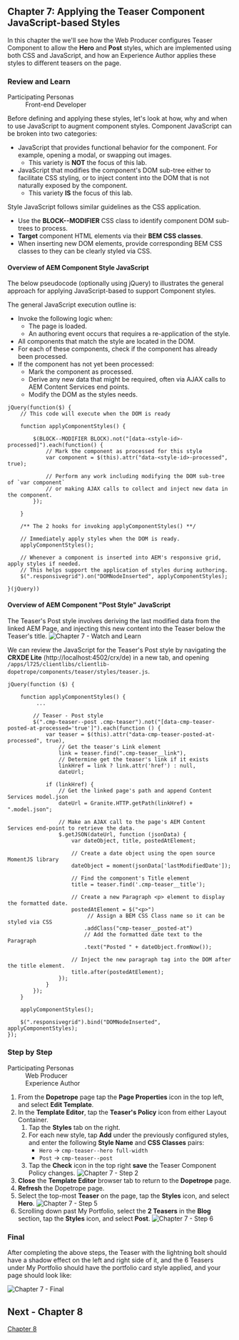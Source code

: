 ## Chapter 7: Applying the Teaser Component JavaScript-based Styles

In this chapter the we'll see how the Web Producer configures Teaser Component to allow the **Hero** and **Post** styles, which are implemented using both CSS and JavaScript, and how an Experience Author applies these styles to different teasers on the page. 

### Review and Learn

<dl class="tags">
<dt>Participating Personas</dt>
<dd>Front-end Developer</dd>
</dl>

Before defining and applying these styles, let's look at how, why and when to use JavaScript to augment component styles. Component JavaScript can be broken into two categories:

* JavaScript that provides functional behavior for the component. For example, opening a modal, or swapping out images.
	* This variety is **NOT** the focus of this lab.
* JavaScript that modifies the component's DOM sub-tree either to facilitate CSS styling, or to inject content into the DOM that is not naturally exposed by the component.
 	* This variety **IS** the focus of this lab.


Style JavaScript follows similar guidelines as the CSS application.

* Use the **BLOCK--MODIFIER** CSS class to identify component DOM sub-trees to process.
* **Target** component HTML elements via their **BEM CSS classes**.
* When inserting new DOM elements, provide corresponding BEM CSS classes to they can be clearly styled via CSS.


#### Overview of AEM Component Style JavaScript

The below pseudocode (optionally using jQuery) to illustrates the general approach for applying JavaScript-based to support Component styles.

The general JavaScript execution outline is:

* Invoke the following logic when:
	* The page is loaded.
	* An authoring event occurs that requires a re-application of the style.
* All components that match the style are located in the DOM.
* For each of these components, check if the component has already been processed.
* If the component has not yet been processed:
	* Mark the component as processed.
	* Derive any new data that might be required, often via AJAX calls to AEM Content Services end points.
	* Modify the DOM as the styles needs.

```
jQuery(function($) { 
	// This code will execute when the DOM is ready
	
	function applyComponentStyles() { 
		
		$(BLOCK--MODIFIER BLOCK).not("[data-<style-id>-processed]").each(function() { 
			// Mark the component as processed for this style
			var component = $(this).attr("data-<style-id>-processed", true);
			
			// Perform any work including modifying the DOM sub-tree of `var component`
			// or making AJAX calls to collect and inject new data in the component.
		});
		
	}
	
	/** The 2 hooks for invoking applyComponentStyles() **/ 

	// Immediately apply styles when the DOM is ready.
	applyComponentStyles();
	
	// Whenever a component is inserted into AEM's responsive grid, apply styles if needed.
	// This helps support the application of styles during authoring.
	$(".responsivegrid").on("DOMNodeInserted", applyComponentStyles);
	
}(jQuery))

```

#### Overview of AEM Component "Post Style" JavaScript

The Teaser's Post style involves deriving the last modified data from the linked AEM Page, and injecting this new content into the Teaser below the Teaser's title.
![Chapter 7 - Watch and Learn](./images/watch-and-learn--post-style.png)

We can review the JavaScript for the Teaser's Post style by navigating the **CRXDE Lite** (http://localhost:4502/crx/de) in a new tab, and opening 
`/apps/l725/clientlibs/clientlib-dopetrope/components/teaser/styles/teaser.js`.


```
jQuery(function ($) {

    function applyComponentStyles() {
		 ...

        // Teaser - Post style
        $(".cmp-teaser--post .cmp-teaser").not("[data-cmp-teaser-posted-at-processed='true']").each(function () {
            var teaser = $(this).attr("data-cmp-teaser-posted-at-processed", true),
                // Get the teaser's Link element
                link = teaser.find(".cmp-teaser__link"),
                // Determine get the teaser's link if it exists
                linkHref = link ? link.attr('href') : null,
                dateUrl;

            if (linkHref) {
                // Get the linked page's path and append Content Services model.json
                dateUrl = Granite.HTTP.getPath(linkHref) + ".model.json";

                // Make an AJAX call to the page's AEM Content Services end-point to retrieve the data.
                $.getJSON(dateUrl, function (jsonData) {
                    var dateObject, title, postedAtElement;

                    // Create a date object using the open source MomentJS library
                    dateObject = moment(jsonData['lastModifiedDate']);

                    // Find the component's Title element
                    title = teaser.find('.cmp-teaser__title');

                    // Create a new Paragraph <p> element to display the formatted date.
                    postedAtElement = $("<p>")
                    	 // Assign a BEM CSS Class name so it can be styled via CSS
                        .addClass("cmp-teaser__posted-at")
                        // Add the formatted date text to the Paragraph
                        .text("Posted " + dateObject.fromNow());

                    // Inject the new paragraph tag into the DOM after the title element.
                    title.after(postedAtElement);
                });
            }
        });
    }

    applyComponentStyles();

    $(".responsivegrid").bind("DOMNodeInserted", applyComponentStyles);
});
```

### Step by Step

<dl class="tags">
<dt>Participating Personas</dt>
<dd>Web Producer</dd>
<dd>Experience Author</dd>
</dl>

1. From the **Dopetrope** page tap the **Page Properties** icon in the top left, and select **Edit Template**.
2. In the **Template Editor**, tap the **Teaser's Policy** icon from either Layout Container.
	1. Tap the **Styles** tab on the right.
	2. For each new style, tap **Add** under the previously configured styles, and enter the following **Style Name** and **CSS Classes** pairs:
		* `Hero` &rarr; `cmp-teaser--hero full-width` 
		* `Post` &rarr; `cmp-teaser--post`
	3. Tap the **Check** icon in the top right **save** the Teaser Component Policy changes.
![Chapter 7 - Step 2](./images/step-2.png)
3. **Close** the **Template Editor** browser tab to return to the **Dopetrope** page.
4. **Refresh** the Dopetrope page.
5. Select the top-most **Teaser**  on the page, tap the **Styles** icon, and select **Hero**.
![Chapter 7 - Step 5](./images/step-5.png)
6. Scrolling down past My Portfolio, select the **2 Teasers** in the **Blog** section, tap the **Styles** icon, and select **Post**.
![Chapter 7 - Step 6](./images/step-6.png)


### Final

After completing the above steps, the Teaser with the lightning bolt should have a shadow effect on the left and right side of it, and the 6 Teasers under My Portfolio should have the portfolio card style applied, and your page should look like:

![Chapter 7 - Final](./images/final.png)

## Next - Chapter 8

[Chapter 8](../chapter-8)

